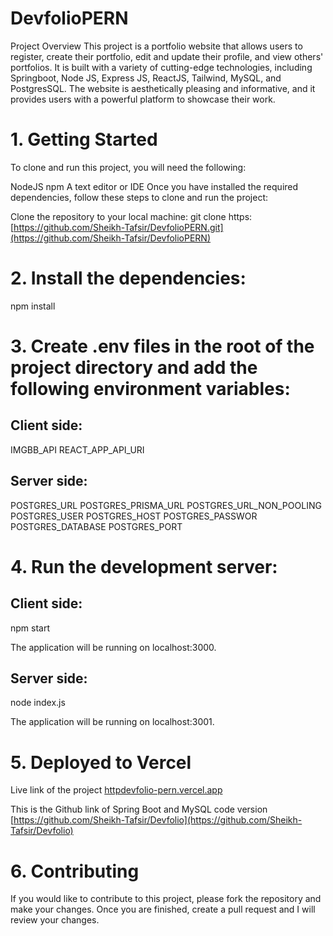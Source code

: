# DevfolioPERN

Project Overview
This project is a portfolio website that allows users to register, create their portfolio, edit and update their profile, and view others' portfolios. It is built with a variety of cutting-edge technologies, including Springboot, Node JS, Express JS, ReactJS, Tailwind, MySQL, and PostgresSQL. The website is aesthetically pleasing and informative, and it provides users with a powerful platform to showcase their work.

# 1. Getting Started
To clone and run this project, you will need the following:

NodeJS
npm
A text editor or IDE
Once you have installed the required dependencies, follow these steps to clone and run the project:

Clone the repository to your local machine:
git clone https: [https://github.com/Sheikh-Tafsir/DevfolioPERN.git](https://github.com/Sheikh-Tafsir/DevfolioPERN)


# 2. Install the dependencies:

npm install

# 3. Create .env files in the root of the project directory and add the following environment variables:
## Client side:
IMGBB_API
REACT_APP_API_URI

## Server side:
POSTGRES_URL
POSTGRES_PRISMA_URL
POSTGRES_URL_NON_POOLING
POSTGRES_USER
POSTGRES_HOST
POSTGRES_PASSWOR
POSTGRES_DATABASE
POSTGRES_PORT


# 4. Run the development server:

## Client side:
npm start

The application will be running on localhost:3000.

## Server side:
node index.js

The application will be running on localhost:3001.



# 5. Deployed to Vercel
Live link of the project
[httpdevfolio-pern.vercel.app](https://devfolio-pern.vercel.app/)

This is the Github link of Spring Boot and MySQL code version
[https://github.com/Sheikh-Tafsir/Devfolio](https://github.com/Sheikh-Tafsir/Devfolio)

# 6. Contributing
If you would like to contribute to this project, please fork the repository and make your changes. Once you are finished, create a pull request and I will review your changes.
